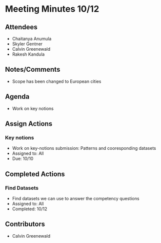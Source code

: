 # Meeting Minutes 10/12

## Attendees
* Chaitanya Anumula
* Skyler Gentner
* Calvin Greenewald
* Rakesh Kandula

## Notes/Comments
* Scope has been changed to European cities 

## Agenda
* Work on key notions 

## Assign Actions
### Key notions
* Work on key-notions submission: Patterns and cooresponding datasets
* Assigned to: All
* Due: 10/10

## Completed Actions
### Find Datasets
* Find datasets we can use to answer the competency questions
* Assigned to: All
* Completed: 10/12

## Contributors
* Calvin Greenewald 
